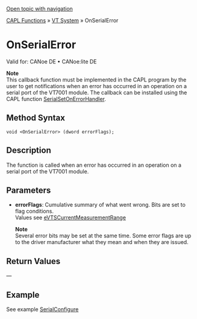 [Open topic with navigation](../../../../../CANoeDEFamily.htm#Topics/CAPLFunctions/VTSystem/Functions/CAPLfunctionVTSOnSerialError.md)

[CAPL Functions](../../CAPLfunctions.md) » [VT System](../CAPLfunctionsVTSystemOverview.md) » OnSerialError

# OnSerialError

Valid for: CANoe DE • CANoe:lite DE

**Note**  
This callback function must be implemented in the CAPL program by the user to get notifications when an error has occurred in an operation on a serial port of the VT7001 module. The callback can be installed using the CAPL function [SerialSetOnErrorHandler](CAPLfunctionVTSSerialSetOnErrorHandler.md).

## Method Syntax

```plaintext
void <OnSerialError> (dword errorFlags);
```

## Description

The function is called when an error has occurred in an operation on a serial port of the VT7001 module.

## Parameters

- **errorFlags**: Cumulative summary of what went wrong. Bits are set to flag conditions.  
  Values see [eVTSCurrentMeasurementRange](../CAPLfunctionsVTSystemEnumeration.md#eVTSCurrentMeasurementRange)

  **Note**  
  Several error bits may be set at the same time. Some error flags are up to the driver manufacturer what they mean and when they are issued.

## Return Values

—

## Example

See example [SerialConfigure](CAPLfunctionVTSSerialConfigure.md)
